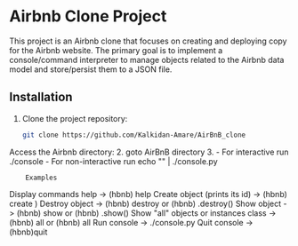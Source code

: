 # Airbnb Clone Project

This project is an Airbnb clone that focuses on creating and deploying copy for the Airbnb website. The primary goal is to implement a console/command interpreter to manage objects related to the Airbnb data model and store/persist them to a JSON file.

## Installation

1. Clone the project repository:
   ```bash
   git clone https://github.com/Kalkidan-Amare/AirBnB_clone
Access the Airbnb directory:
2. goto AirBnB directory
3.  - For interactive run ./console
    - For non-interactive run echo "" | ./console.py

 		Examples
Display commands help -> (hbnb) help
Create object (prints its id) -> (hbnb) create )
Destroy object -> (hbnb) destroy or (hbnb) .destroy()
Show object -> (hbnb) show or (hbnb) .show()
Show "all" objects or instances class -> (hbnb) all or (hbnb) all
Run console -> ./console.py
Quit console -> (hbnb)quit
